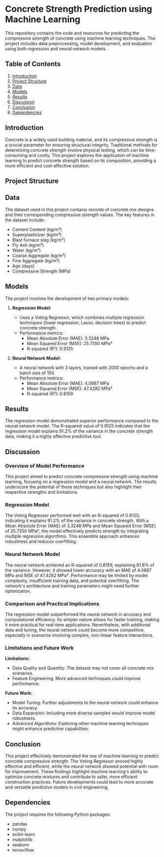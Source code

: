 # Concrete Strength Prediction using Machine Learning

This repository contains the code and resources for predicting the compressive strength of concrete using machine learning techniques. The project includes data preprocessing, model development, and evaluation using both regression and neural network models.

## Table of Contents
1. [Introduction](#introduction)
2. [Project Structure](#project-structure)
3. [Data](#data)
4. [Models](#models)
5. [Results](#results)
6. [Discussion](#discussion)
7. [Conclusion](#conclusion)
8. [Dependencies](#dependencies)

## Introduction

Concrete is a widely used building material, and its compressive strength is a crucial parameter for ensuring structural integrity. Traditional methods for determining concrete strength involve physical testing, which can be time-consuming and costly. This project explores the application of machine learning to predict concrete strength based on its composition, providing a more efficient and cost-effective solution.

## Project Structure


## Data

The dataset used in this project contains records of concrete mix designs and their corresponding compressive strength values. The key features in the dataset include:

- Cement Content (kg/m³)
- Superplasticizer (kg/m³)
- Blast furnace slag (kg/m³)
- Fly Ash (kg/m³)
- Water (kg/m³)
- Coarse Aggregate (kg/m³)
- Fine Aggregate (kg/m³)
- Age (days)
- Compressive Strength (MPa)

## Models

The project involves the development of two primary models:

1. **Regression Model:**
   - Uses a Voting Regressor, which combines multiple regression techniques (linear regression, Lasso, decision trees) to predict concrete strength.
   - Performance metrics: 
     - Mean Absolute Error (MAE): 3.3248 MPa
     - Mean Squared Error (MSE): 25.7350 MPa²
     - R-squared (R²): 0.9125

2. **Neural Network Model:**
   - A neural network with 3 layers, trained with 2000 epochs and a batch size of 150.
   - Performance metrics:
     - Mean Absolute Error (MAE): 4.0887 MPa
     - Mean Squared Error (MSE): 47.4282 MPa²
     - R-squared (R²): 0.8159

## Results

The regression model demonstrated superior performance compared to the neural network model. The R-squared value of 0.9125 indicates that the regression model explains 91.2% of the variance in the concrete strength data, making it a highly effective predictive tool.

## Discussion

### Overview of Model Performance
This project aimed to predict concrete compressive strength using machine learning, focusing on a regression model and a neural network. The results underscore the potential of these techniques but also highlight their respective strengths and limitations.

### Regression Model
The Voting Regressor performed well with an R-squared of 0.9125, indicating it explains 91.2% of the variance in concrete strength. With a Mean Absolute Error (MAE) of 3.3248 MPa and Mean Squared Error (MSE) of 25.7350 MPa², the model effectively predicts strength by integrating multiple regression algorithms. This ensemble approach enhances robustness and reduces overfitting.

### Neural Network Model
The neural network achieved an R-squared of 0.8159, explaining 81.6% of the variance. However, it showed lower accuracy with an MAE of 4.0887 MPa and MSE of 47.4282 MPa². Performance may be limited by model complexity, insufficient training data, and potential overfitting. The network's architecture and training parameters might need further optimization.

### Comparison and Practical Implications
The regression model outperformed the neural network in accuracy and computational efficiency. Its simpler nature allows for faster training, making it more practical for real-time applications. Nevertheless, with additional data and tuning, the neural network could become more competitive, especially in scenarios involving complex, non-linear feature interactions.

### Limitations and Future Work
**Limitations:**
- Data Quality and Quantity: The dataset may not cover all concrete mix scenarios.
- Feature Engineering: More advanced techniques could improve performance.

**Future Work:**
- Model Tuning: Further adjustments to the neural network could enhance its accuracy.
- Data Expansion: Including more diverse samples would improve model robustness.
- Advanced Algorithms: Exploring other machine learning techniques might enhance predictive capabilities.

## Conclusion
This project effectively demonstrated the use of machine learning to predict concrete compressive strength. The Voting Regressor proved highly effective and efficient, while the neural network showed potential with room for improvement. These findings highlight machine learning's ability to optimize concrete mixtures and contribute to safer, more efficient construction practices. Future developments could lead to more accurate and versatile predictive models in civil engineering.

## Dependencies

The project requires the following Python packages:

- pandas
- numpy
- scikit-learn
- matplotlib
- seaborn
- tensorflow


